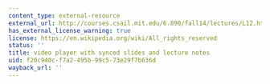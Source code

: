 ```yaml
---
content_type: external-resource
external_url: http://courses.csail.mit.edu/6.890/fall14/lectures/L12.html
has_external_license_warning: true
license: https://en.wikipedia.org/wiki/All_rights_reserved
status: ''
title: video player with synced slides and lecture notes
uid: f20c940c-f7a2-495b-99c5-73e29f7b636d
wayback_url: ''
---
```

